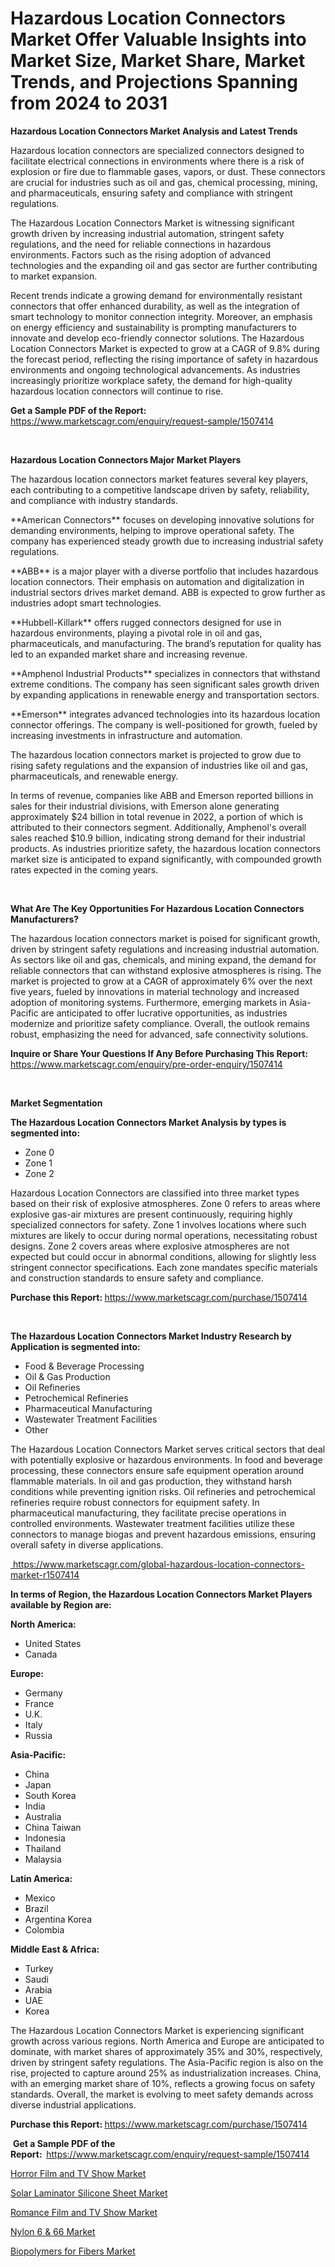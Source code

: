 <p><h1>Hazardous Location Connectors Market Offer Valuable Insights into Market Size, Market Share, Market Trends, and Projections Spanning from 2024 to 2031</h1></p><p><strong>Hazardous Location Connectors Market Analysis and Latest Trends</strong></p>
<p><p>Hazardous location connectors are specialized connectors designed to facilitate electrical connections in environments where there is a risk of explosion or fire due to flammable gases, vapors, or dust. These connectors are crucial for industries such as oil and gas, chemical processing, mining, and pharmaceuticals, ensuring safety and compliance with stringent regulations. </p><p>The Hazardous Location Connectors Market is witnessing significant growth driven by increasing industrial automation, stringent safety regulations, and the need for reliable connections in hazardous environments. Factors such as the rising adoption of advanced technologies and the expanding oil and gas sector are further contributing to market expansion.</p><p>Recent trends indicate a growing demand for environmentally resistant connectors that offer enhanced durability, as well as the integration of smart technology to monitor connection integrity. Moreover, an emphasis on energy efficiency and sustainability is prompting manufacturers to innovate and develop eco-friendly connector solutions. The Hazardous Location Connectors Market is expected to grow at a CAGR of 9.8% during the forecast period, reflecting the rising importance of safety in hazardous environments and ongoing technological advancements. As industries increasingly prioritize workplace safety, the demand for high-quality hazardous location connectors will continue to rise.</p></p>
<p><strong>Get a Sample PDF of the Report:&nbsp;</strong> <a href="https://www.marketscagr.com/enquiry/request-sample/1507414?utm_campaign=1836&utm_medium=2&utm_source=Github&utm_content=ia&utm_term=07122024&utm_id=hazardous-location-connectors">https://www.marketscagr.com/enquiry/request-sample/1507414</a></p>
<p>&nbsp;</p>
<p><strong>Hazardous Location Connectors Major Market Players</strong></p>
<p><p>The hazardous location connectors market features several key players, each contributing to a competitive landscape driven by safety, reliability, and compliance with industry standards. </p><p>**American Connectors** focuses on developing innovative solutions for demanding environments, helping to improve operational safety. The company has experienced steady growth due to increasing industrial safety regulations.</p><p>**ABB** is a major player with a diverse portfolio that includes hazardous location connectors. Their emphasis on automation and digitalization in industrial sectors drives market demand. ABB is expected to grow further as industries adopt smart technologies.</p><p>**Hubbell-Killark** offers rugged connectors designed for use in hazardous environments, playing a pivotal role in oil and gas, pharmaceuticals, and manufacturing. The brand’s reputation for quality has led to an expanded market share and increasing revenue.</p><p>**Amphenol Industrial Products** specializes in connectors that withstand extreme conditions. The company has seen significant sales growth driven by expanding applications in renewable energy and transportation sectors.</p><p>**Emerson** integrates advanced technologies into its hazardous location connector offerings. The company is well-positioned for growth, fueled by increasing investments in infrastructure and automation.</p><p>The hazardous location connectors market is projected to grow due to rising safety regulations and the expansion of industries like oil and gas, pharmaceuticals, and renewable energy. </p><p>In terms of revenue, companies like ABB and Emerson reported billions in sales for their industrial divisions, with Emerson alone generating approximately $24 billion in total revenue in 2022, a portion of which is attributed to their connectors segment. Additionally, Amphenol's overall sales reached $10.9 billion, indicating strong demand for their industrial products. As industries prioritize safety, the hazardous location connectors market size is anticipated to expand significantly, with compounded growth rates expected in the coming years.</p></p>
<p>&nbsp;</p>
<p><strong>What Are The Key Opportunities For Hazardous Location Connectors Manufacturers?</strong></p>
<p><p>The hazardous location connectors market is poised for significant growth, driven by stringent safety regulations and increasing industrial automation. As sectors like oil and gas, chemicals, and mining expand, the demand for reliable connectors that can withstand explosive atmospheres is rising. The market is projected to grow at a CAGR of approximately 6% over the next five years, fueled by innovations in material technology and increased adoption of monitoring systems. Furthermore, emerging markets in Asia-Pacific are anticipated to offer lucrative opportunities, as industries modernize and prioritize safety compliance. Overall, the outlook remains robust, emphasizing the need for advanced, safe connectivity solutions.</p></p>
<p><strong>Inquire or Share Your Questions If Any Before Purchasing This Report:</strong> <a href="https://www.marketscagr.com/enquiry/pre-order-enquiry/1507414?utm_campaign=1836&utm_medium=2&utm_source=Github&utm_content=ia&utm_term=07122024&utm_id=hazardous-location-connectors">https://www.marketscagr.com/enquiry/pre-order-enquiry/1507414</a></p>
<p>&nbsp;</p>
<p><strong>Market Segmentation</strong></p>
<p><strong>The Hazardous Location Connectors Market Analysis by types is segmented into:</strong></p>
<p><ul><li>Zone 0</li><li>Zone 1</li><li>Zone 2</li></ul></p>
<p><p>Hazardous Location Connectors are classified into three market types based on their risk of explosive atmospheres. Zone 0 refers to areas where explosive gas-air mixtures are present continuously, requiring highly specialized connectors for safety. Zone 1 involves locations where such mixtures are likely to occur during normal operations, necessitating robust designs. Zone 2 covers areas where explosive atmospheres are not expected but could occur in abnormal conditions, allowing for slightly less stringent connector specifications. Each zone mandates specific materials and construction standards to ensure safety and compliance.</p></p>
<p><strong>Purchase this Report:&nbsp;</strong><a href="https://www.marketscagr.com/purchase/1507414?utm_campaign=1836&utm_medium=2&utm_source=Github&utm_content=ia&utm_term=07122024&utm_id=hazardous-location-connectors">https://www.marketscagr.com/purchase/1507414</a></p>
<p>&nbsp;</p>
<p><strong>The Hazardous Location Connectors Market Industry Research by Application is segmented into:</strong></p>
<p><ul><li>Food & Beverage Processing</li><li>Oil & Gas Production</li><li>Oil Refineries</li><li>Petrochemical Refineries</li><li>Pharmaceutical Manufacturing</li><li>Wastewater Treatment Facilities</li><li>Other</li></ul></p>
<p><p>The Hazardous Location Connectors Market serves critical sectors that deal with potentially explosive or hazardous environments. In food and beverage processing, these connectors ensure safe equipment operation around flammable materials. In oil and gas production, they withstand harsh conditions while preventing ignition risks. Oil refineries and petrochemical refineries require robust connectors for equipment safety. In pharmaceutical manufacturing, they facilitate precise operations in controlled environments. Wastewater treatment facilities utilize these connectors to manage biogas and prevent hazardous emissions, ensuring overall safety in diverse applications.</p></p>
<p><a href="https://www.marketscagr.com/global-hazardous-location-connectors-market-r1507414?utm_campaign=1836&utm_medium=2&utm_source=Github&utm_content=ia&utm_term=07122024&utm_id=hazardous-location-connectors">&nbsp;https://www.marketscagr.com/global-hazardous-location-connectors-market-r1507414</a></p>
<p><strong>In terms of Region, the Hazardous Location Connectors Market Players available by Region are:</strong></p>
<p>
    <p> <strong> North America: </strong>
        <ul>
            <li>United States</li>
            <li>Canada</li>
        </ul>
        </p> 
    <p> <strong> Europe: </strong>
        <ul>
            <li>Germany</li>
            <li>France</li>
            <li>U.K.</li>
            <li>Italy</li>
            <li>Russia</li>
        </ul>
        </p> 
    <p> <strong> Asia-Pacific: </strong>
        <ul>
            <li>China</li>
            <li>Japan</li>
            <li>South Korea</li>
            <li>India</li>
            <li>Australia</li>
            <li>China Taiwan</li>
            <li>Indonesia</li>
            <li>Thailand</li>
            <li>Malaysia</li>
        </ul>
        </p> 
    <p> <strong> Latin America: </strong>
        <ul>
            <li>Mexico</li>
            <li>Brazil</li>
            <li>Argentina Korea</li>
            <li>Colombia</li>
        </ul>
        </p> 
    <p> <strong> Middle East & Africa: </strong>
        <ul>
            <li>Turkey</li>
            <li>Saudi</li>
            <li>Arabia</li>
            <li>UAE</li>
            <li>Korea</li>
        </ul>
    </p>
    </p>
<p><p>The Hazardous Location Connectors Market is experiencing significant growth across various regions. North America and Europe are anticipated to dominate, with market shares of approximately 35% and 30%, respectively, driven by stringent safety regulations. The Asia-Pacific region is also on the rise, projected to capture around 25% as industrialization increases. China, with an emerging market share of 10%, reflects a growing focus on safety standards. Overall, the market is evolving to meet safety demands across diverse industrial applications.</p></p>
<p><strong>Purchase this Report: </strong><a href="https://www.marketscagr.com/purchase/1507414?utm_campaign=1836&utm_medium=2&utm_source=Github&utm_content=ia&utm_term=07122024&utm_id=hazardous-location-connectors">https://www.marketscagr.com/purchase/1507414</a></p>
<p>&nbsp;<strong>Get a Sample PDF of the Report:&nbsp;&nbsp;</strong><a href="https://www.marketscagr.com/enquiry/request-sample/1507414?utm_campaign=1836&utm_medium=2&utm_source=Github&utm_content=ia&utm_term=07122024&utm_id=hazardous-location-connectors">https://www.marketscagr.com/enquiry/request-sample/1507414</a></p>
<p><strong></strong></p>
<p><p><a href="https://www.linkedin.com/pulse/the-hashub-gdiff?utm_campaign=1836&utm_medium=2&utm_source=Github&utm_content=ia&utm_term=07122024&utm_id=hazardous-location-connectors">Horror Film and TV Show Market</a></p><p><a href="https://issuu.com/reportprime-2/docs/solar-laminator-silicone-sheet-market-size-2030.pp?utm_campaign=1836&utm_medium=2&utm_source=Github&utm_content=ia&utm_term=07122024&utm_id=hazardous-location-connectors">Solar Laminator Silicone Sheet Market</a></p><p><a href="https://www.linkedin.com/pulse/the-hashub-gdiff?utm_campaign=1836&utm_medium=2&utm_source=Github&utm_content=ia&utm_term=07122024&utm_id=hazardous-location-connectors">Romance Film and TV Show Market</a></p><p><a href="https://github.com/darenph8er/Market-Research-Report-List-1/blob/main/nylon-6-66-market.md?utm_campaign=1836&utm_medium=2&utm_source=Github&utm_content=ia&utm_term=07122024&utm_id=hazardous-location-connectors">Nylon 6 & 66 Market</a></p><p><a href="https://issuu.com/reportprime-2/docs/biopolymers-for-fibers-market-size-2030.pptx?utm_campaign=1836&utm_medium=2&utm_source=Github&utm_content=ia&utm_term=07122024&utm_id=hazardous-location-connectors">Biopolymers for Fibers Market</a></p></p>